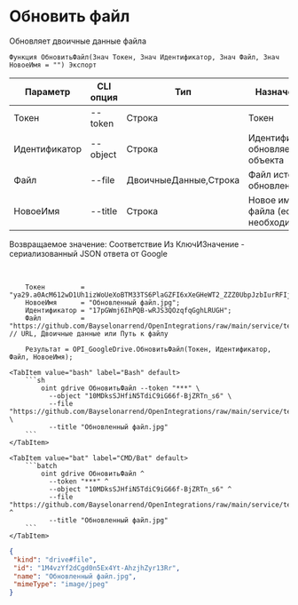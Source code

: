 ﻿---
sidebar_position: 8
---

# Обновить файл
 Обновляет двоичные данные файла



`Функция ОбновитьФайл(Знач Токен, Знач Идентификатор, Знач Файл, Знач НовоеИмя = "") Экспорт`

  | Параметр | CLI опция | Тип | Назначение |
  |-|-|-|-|
  | Токен | --token | Строка | Токен |
  | Идентификатор | --object | Строка | Идентификатор обновляемого объекта |
  | Файл | --file | ДвоичныеДанные,Строка | Файл источник обновления |
  | НовоеИмя | --title | Строка | Новое имя файла (если необходимо) |

  
  Возвращаемое значение:   Соответствие Из КлючИЗначение - сериализованный JSON ответа от Google

<br/>




```bsl title="Пример кода"
    Токен         = "ya29.a0AcM612wD1Uh1izWoUeXoBTM33TS6PlaGZFI6xXeGHeWT2_ZZZ0UbpJzbIurRFIjYKBnh4ZJ0HEgC9HNppTpTV6hgI7ZOwZO6J5KZlEbzH...";
    НовоеИмя      = "Обновленный файл.jpg";
    Идентификатор = "17pGWmj6IhPQB-wRJS3QOzqfqGghLRUGH";
    Файл          = "https://github.com/Bayselonarrend/OpenIntegrations/raw/main/service/test_data/picture2.jpg"; // URL, Двоичные данные или Путь к файлу

    Результат = OPI_GoogleDrive.ОбновитьФайл(Токен, Идентификатор, Файл, НовоеИмя);
```
    

 <Tabs>
  
    <TabItem value="bash" label="Bash" default>
        ```sh
            oint gdrive ОбновитьФайл --token "***" \
              --object "10MDksSJHfiN5TdiC9iG66f-BjZRTn_s6" \
              --file "https://github.com/Bayselonarrend/OpenIntegrations/raw/main/service/test_data/picture2.jpg" \
              --title "Обновленный файл.jpg"
        ```
    </TabItem>
  
    <TabItem value="bat" label="CMD/Bat" default>
        ```batch
            oint gdrive ОбновитьФайл ^
              --token "***" ^
              --object "10MDksSJHfiN5TdiC9iG66f-BjZRTn_s6" ^
              --file "https://github.com/Bayselonarrend/OpenIntegrations/raw/main/service/test_data/picture2.jpg" ^
              --title "Обновленный файл.jpg"
        ```
    </TabItem>
</Tabs>


```json title="Результат"
{
 "kind": "drive#file",
 "id": "1M4vzYf2dCgd0n5Ex4Yt-AhzjhZyr13Rr",
 "name": "Обновленный файл.jpg",
 "mimeType": "image/jpeg"
}
```
